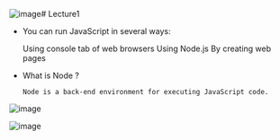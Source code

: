 ![image](https://github.com/fayzirahmonrahmonov/lecture1/assets/133873684/8ca01670-7e0d-4e1d-8ba1-426fbf385cec)# Lecture1
- You can run JavaScript in several ways:
  
    Using console tab of web browsers
    Using Node.js
    By creating web pages

- What is Node ?

      Node is a back-end environment for executing JavaScript code.

![image](https://github.com/fayzirahmonrahmonov/lecture1/assets/133873684/70d25fab-03b5-4d6c-86cd-a306a5e2b2b9)

![image](https://github.com/fayzirahmonrahmonov/lecture1/assets/133873684/04aca725-5320-4569-a7c5-b9a7f3a57ff6)




  
